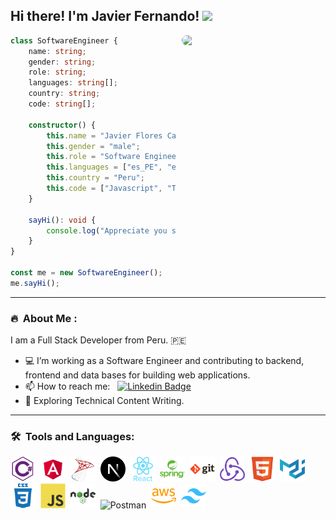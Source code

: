 <h2> Hi there! I'm Javier Fernando! <img src="https://media.tenor.com/KwH4y0yi97wAAAAj/soccer-soccer-ball.gif" width="20"></h2>

<img align='right' src="https://enacteservices.com/wp-content/themes/twentytwenty/images/hire-developer/animation_500_l4zc9j5g.gif" width="230" style="border-radius: 25px; margin-left: 10px">

```typescript
class SoftwareEngineer {
    name: string;
    gender: string;
    role: string;
    languages: string[];
    country: string;
    code: string[];

    constructor() {
        this.name = "Javier Flores Cardenas";
        this.gender = "male";
        this.role = "Software Engineer";
        this.languages = ["es_PE", "en_US"];
        this.country = "Peru";
        this.code = ["Javascript", "Typescript", "Python", "C#", "Java"]
    }

    sayHi(): void {
        console.log("Appreciate you stopping by! I trust you'll discover some of my work interesting. ");
    }
}

const me = new SoftwareEngineer();
me.sayHi();
```

---

### 🔥 &nbsp;About Me :

I am a Full Stack Developer from Peru. 🇵🇪

- 💻 I’m working as a Software Engineer and contributing to backend, frontend and data bases for building web applications.
- 📫 How to reach me: &nbsp; [![Linkedin Badge](https://img.shields.io/badge/-Javier-blue?style=flat&logo=Linkedin&logoColor=white)](https://www.linkedin.com/in/jffc-dev)
- 🌱 Exploring Technical Content Writing.

---

### 🛠 &nbsp;Tools and Languages:

<p>
<img src="https://github.com/devicons/devicon/blob/master/icons/csharp/csharp-line.svg" title="C#" alt="C#" width="40" height="40"/>&nbsp;
<img src="https://github.com/devicons/devicon/blob/master/icons/angular/angular-original.svg" title="Angular" alt="Angular" width="40" height="40"/>&nbsp;
<img src="https://github.com/devicons/devicon/blob/master/icons/microsoftsqlserver/microsoftsqlserver-original.svg" title="SQL Server" alt="SQL Server" width="40" height="40"/>&nbsp;
<img src="https://github.com/devicons/devicon/blob/master/icons/nextjs/nextjs-original.svg" title="Next" alt="Next" width="40" height="40"/>&nbsp;
<img src="https://github.com/devicons/devicon/blob/master/icons/react/react-original-wordmark.svg" title="React" alt="React" width="40" height="40"/>&nbsp;
<img src="https://github.com/devicons/devicon/blob/master/icons/spring/spring-original-wordmark.svg" title="Spring" alt="Spring" width="40" height="40"/>&nbsp;
<img src="https://github.com/devicons/devicon/blob/master/icons/git/git-original-wordmark.svg" title="Git" **alt="Git" width="40" height="40"/>&nbsp;
<img src="https://github.com/devicons/devicon/blob/master/icons/redux/redux-original.svg" title="Redux" alt="Redux " width="40" height="40"/>&nbsp;
<img src="https://github.com/devicons/devicon/blob/master/icons/html5/html5-original.svg" title="HTML5" alt="HTML" width="40" height="40"/>&nbsp;
<img src="https://github.com/devicons/devicon/blob/master/icons/materialui/materialui-original.svg" title="Material UI" alt="Material UI" width="40" height="40"/>&nbsp;
<img src="https://github.com/devicons/devicon/blob/master/icons/css3/css3-plain-wordmark.svg"  title="CSS3" alt="CSS" width="40" height="40"/>&nbsp;
<img src="https://github.com/devicons/devicon/blob/master/icons/javascript/javascript-original.svg" title="JavaScript" alt="JavaScript" width="40" height="40"/>&nbsp;
<img src="https://github.com/devicons/devicon/blob/master/icons/nodejs/nodejs-original-wordmark.svg" title="NodeJS" alt="NodeJS" width="40" height="40"/>&nbsp;
<img src="https://www.vectorlogo.zone/logos/getpostman/getpostman-icon.svg" title="Postman"  alt="Postman" width="40" height="40"/>&nbsp;
<img src="https://github.com/devicons/devicon/blob/master/icons/amazonwebservices/amazonwebservices-plain-wordmark.svg" title="AWS" alt="AWS" width="40" height="40"/>&nbsp;
<img src="https://github.com/devicons/devicon/blob/master/icons/tailwindcss/tailwindcss-original.svg" title="Tailwind" alt="Tailwind" width="40" height="40"/>&nbsp;
</p>
